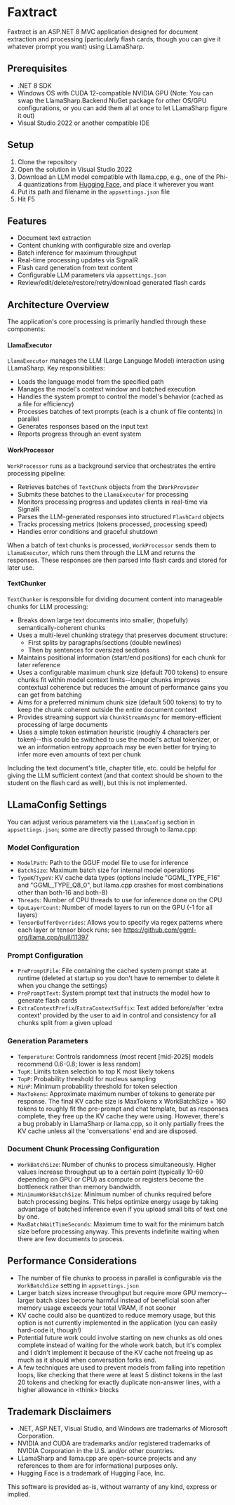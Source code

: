 # Faxtract

Faxtract is an ASP.NET 8 MVC application designed for document extraction and processing (particularly flash cards, though you can give it whatever prompt you want) using LLamaSharp.

## Prerequisites

- .NET 8 SDK
- Windows OS with CUDA 12-compatible NVIDIA GPU 
  (Note: You can swap the LlamaSharp.Backend NuGet package for other OS/GPU configurations, or you can add them all at once to let LLamaSharp figure it out)
- Visual Studio 2022 or another compatible IDE

## Setup

1. Clone the repository
2. Open the solution in Visual Studio 2022
3. Download an LLM model compatible with llama.cpp, e.g., one of the Phi-4 quantizations from [Hugging Face](https://huggingface.co/MaziyarPanahi/phi-4-GGUF/tree/main), and place it wherever you want
4. Put its path and filename in the `appsettings.json` file
5. Hit F5

## Features

- Document text extraction
- Content chunking with configurable size and overlap
- Batch inference for maximum throughput
- Real-time processing updates via SignalR
- Flash card generation from text content
- Configurable LLM parameters via `appsettings.json`
- Review/edit/delete/restore/retry/download generated flash cards

## Architecture Overview

The application's core processing is primarily handled through these components:

#### LlamaExecutor

`LlamaExecutor` manages the LLM (Large Language Model) interaction using LLamaSharp. Key responsibilities:

- Loads the language model from the specified path
- Manages the model's context window and batched execution
- Handles the system prompt to control the model's behavior (cached as a file for efficiency)
- Processes batches of text prompts (each is a chunk of file contents) in parallel
- Generates responses based on the input text
- Reports progress through an event system

#### WorkProcessor

`WorkProcessor` runs as a background service that orchestrates the entire processing pipeline:

- Retrieves batches of `TextChunk` objects from the `IWorkProvider`
- Submits these batches to the `LlamaExecutor` for processing
- Monitors processing progress and updates clients in real-time via SignalR
- Parses the LLM-generated responses into structured `FlashCard` objects
- Tracks processing metrics (tokens processed, processing speed)
- Handles error conditions and graceful shutdown

When a batch of text chunks is processed, `WorkProcessor` sends them to `LlamaExecutor`, which runs them through the LLM and returns the responses. These responses are then parsed into flash cards and stored for later use.

#### TextChunker

`TextChunker` is responsible for dividing document content into manageable chunks for LLM processing:

- Breaks down large text documents into smaller, (hopefully) semantically-coherent chunks
- Uses a multi-level chunking strategy that preserves document structure:
  - First splits by paragraphs/sections (double newlines)
  - Then by sentences for oversized sections
- Maintains positional information (start/end positions) for each chunk for later reference
- Uses a configurable maximum chunk size (default 700 tokens) to ensure chunks fit within model context limits--longer chunks improves contextual coherence but reduces the amount of performance gains you can get from batching
- Aims for a preferred minimum chunk size (default 500 tokens) to try to keep the chunk coherent outside the entire document context
- Provides streaming support via `ChunkStreamAsync` for memory-efficient processing of large documents
- Uses a simple token estimation heuristic (roughly 4 characters per token)--this could be switched to use the model's actual tokenizer, or we an information entropy approach may be even better for trying to infer more even amounts of text per chunk

Including the text document's title, chapter title, etc. could be helpful for giving the LLM sufficient context (and that context should be shown to the student on the flash card as well), but this is not implemented.

## LLamaConfig Settings

You can adjust various parameters via the `LLamaConfig` section in `appsettings.json`; some are directly passed through to llama.cpp:

### Model Configuration
- `ModelPath`: Path to the GGUF model file to use for inference
- `BatchSize`: Maximum batch size for internal model operations
- `TypeK`/`TypeV`: KV cache data types (options include "GGML_TYPE_F16" and "GGML_TYPE_Q8_0", but llama.cpp crashes for most combinations other than both-16 and both-8)
- `Threads`: Number of CPU threads to use for inference done on the CPU
- `GpuLayerCount`: Number of model layers to run on the GPU (-1 for all layers)
- `TensorBufferOverrides`: Allows you to specify via regex patterns where each layer or tensor block runs; see https://github.com/ggml-org/llama.cpp/pull/11397

### Prompt Configuration
- `PrePromptFile`: File containing the cached system prompt state at runtime (deleted at startup so you don't have to remember to delete it when you change the settings)
- `PrePromptText`: System prompt text that instructs the model how to generate flash cards
- `ExtraContextPrefix`/`ExtraContextSuffix`: Text added before/after 'extra context' provided by the user to aid in control and consistency for all chunks split from a given upload

### Generation Parameters
- `Temperature`: Controls randomness (most recent [mid-2025] models recommend 0.6-0.8; lower is less random)
- `TopK`: Limits token selection to top K most likely tokens
- `TopP`: Probability threshold for nucleus sampling
- `MinP`: Minimum probability threshold for token selection
- `MaxTokens`: Approximate maximum number of tokens to generate per response. The final KV cache size is MaxTokens x WorkBatchSize + 160 tokens to roughly fit the pre-prompt and chat template, but as responses complete, they free up the KV cache they were using. However, there's a bug probably in LlamaSharp or llama.cpp, so it only partially frees the KV cache unless all the 'conversations' end and are disposed.

### Document Chunk Processing Configuration
- `WorkBatchSize`: Number of chunks to process simultaneously. Higher values increase throughput up to a certain point (typically 10-60 depending on GPU or CPU) as compute or registers become the bottleneck rather than memory bandwidth.
- `MinimumWorkBatchSize`: Minimum number of chunks required before batch processing begins. This helps optimize energy usage by taking advantage of batched inference even if you upload small bits of text one by one.
- `MaxBatchWaitTimeSeconds`: Maximum time to wait for the minimum batch size before processing anyway. This prevents indefinite waiting when there are few documents to process.

## Performance Considerations

- The number of file chunks to process in parallel is configurable via the `WorkBatchSize` setting in `appsettings.json`
- Larger batch sizes increase throughput but require more GPU memory--larger batch sizes become harmful instead of beneficial soon after memory usage exceeds your total VRAM, if not sooner
- KV cache could also be quantized to reduce memory usage, but this option is not currently implemented in the application (you can easily hard-code it, though!)
- Potential future work could involve starting on new chunks as old ones complete instead of waiting for the whole work batch, but it's complex and I didn't implement it because of the KV cache not freeing up as much as it should when conversation forks end.
- A few techniques are used to prevent models from falling into repetition loops, like checking that there were at least 5 distinct tokens in the last 20 tokens and checking for exactly duplicate non-answer lines, with a higher allowance in \<think> blocks

## Trademark Disclaimers

- .NET, ASP.NET, Visual Studio, and Windows are trademarks of Microsoft Corporation.
- NVIDIA and CUDA are trademarks and/or registered trademarks of NVIDIA Corporation in the U.S. and/or other countries.
- LLamaSharp and llama.cpp are open-source projects and any references to them are for informational purposes only.
- Hugging Face is a trademark of Hugging Face, Inc.

This software is provided as-is, without warranty of any kind, express or implied.
